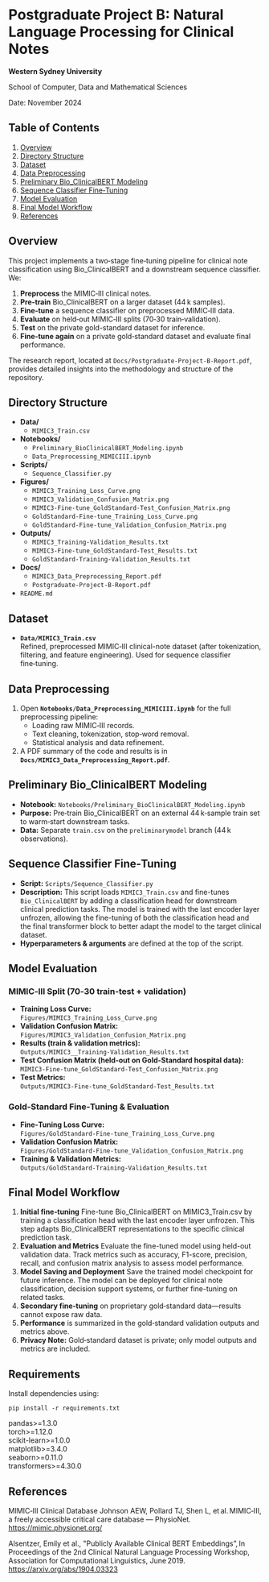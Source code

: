 # Postgraduate Project B: Natural Language Processing for Clinical Notes

**Western Sydney University** 

School of Computer, Data and Mathematical Sciences


Date: November 2024

## Table of Contents

1. [Overview](#overview)  
2. [Directory Structure](#directory-structure)  
3. [Dataset](#dataset)  
4. [Data Preprocessing](#data-preprocessing)  
5. [Preliminary Bio_ClinicalBERT Modeling](#preliminary-bio_clinicalbert-modeling)  
6. [Sequence Classifier Fine‑Tuning](#sequence-classifier-fine-tuning)  
7. [Model Evaluation](#model-evaluation)  
8. [Final Model Workflow](#final-model-workflow)  
9. [References](#references)  

## Overview

This project implements a two‑stage fine‑tuning pipeline for clinical note classification using Bio_ClinicalBERT and a downstream sequence classifier. We:

1. **Preprocess** the MIMIC‑III clinical notes.  
2. **Pre‑train** Bio_ClinicalBERT on a larger dataset (44 k samples).  
3. **Fine‑tune** a sequence classifier on preprocessed MIMIC‑III data.  
4. **Evaluate** on held‑out MIMIC‑III splits (70‑30 train‑validation).
5. **Test** on the private gold-standard dataset for inference.
6. **Fine‑tune again** on a private gold‑standard dataset and evaluate final performance.

The research report, located at `Docs/Postgraduate-Project-B-Report.pdf`, provides detailed insights into the methodology and structure of the repository.

## Directory Structure

- **Data/**
  - `MIMIC3_Train.csv`
- **Notebooks/**
  - `Preliminary_BioClinicalBERT_Modeling.ipynb`
  - `Data_Preprocessing_MIMICIII.ipynb`
- **Scripts/**
  - `Sequence_Classifier.py`
- **Figures/**
  - `MIMIC3_Training_Loss_Curve.png`
  - `MIMIC3_Validation_Confusion_Matrix.png`
  - `MIMIC3-Fine-tune_GoldStandard-Test_Confusion_Matrix.png`
  - `GoldStandard-Fine-tune_Training_Loss_Curve.png`
  - `GoldStandard-Fine-tune_Validation_Confusion_Matrix.png`
- **Outputs/**
  - `MIMIC3_Training-Validation_Results.txt`
  - `MIMIC3-Fine-tune_GoldStandard-Test_Results.txt`
  - `GoldStandard-Training-Validation_Results.txt`
- **Docs/**
  - `MIMIC3_Data_Preprocessing_Report.pdf`
  - `Postgraduate-Project-B-Report.pdf`
- `README.md`




## Dataset

- **`Data/MIMIC3_Train.csv`**  
  Refined, preprocessed MIMIC‑III clinical-note dataset (after tokenization, filtering, and feature engineering). Used for sequence classifier fine‑tuning.

## Data Preprocessing

1. Open **`Notebooks/Data_Preprocessing_MIMICIII.ipynb`** for the full preprocessing pipeline:  
   - Loading raw MIMIC‑III records.  
   - Text cleaning, tokenization, stop‑word removal.  
   - Statistical analysis and data refinement.  
2. A PDF summary of the code and results is in **`Docs/MIMIC3_Data_Preprocessing_Report.pdf`**.


## Preliminary Bio_ClinicalBERT Modeling

- **Notebook:** `Notebooks/Preliminary_BioClinicalBERT_Modeling.ipynb`  
- **Purpose:** Pre‑train Bio_ClinicalBERT on an external 44 k‑sample train set to warm‑start downstream tasks.  
- **Data:** Separate `train.csv` on the `preliminarymodel` branch (44 k observations).


## Sequence Classifier Fine‑Tuning

- **Script:** `Scripts/Sequence_Classifier.py`  
- **Description:** This script loads `MIMIC3_Train.csv` and fine-tunes `Bio_ClinicalBERT` by adding a classification head for downstream clinical prediction tasks. The model is trained with the last encoder layer unfrozen, allowing the fine-tuning of both the classification head and the final transformer block to better adapt the model to the target clinical dataset.
- **Hyperparameters & arguments** are defined at the top of the script.


## Model Evaluation

### MIMIC‑III Split (70‑30 train‑test + validation)
- **Training Loss Curve:**  
  `Figures/MIMIC3_Training_Loss_Curve.png`  
- **Validation Confusion Matrix:**  
  `Figures/MIMIC3_Validation_Confusion_Matrix.png`  
- **Results (train & validation metrics):**  
  `Outputs/MIMIC3__Training-Validation_Results.txt`  
- **Test Confusion Matrix (held‑out on Gold-Standard hospital data):**  
  `MIMIC3-Fine-tune_GoldStandard-Test_Confusion_Matrix.png`  
- **Test Metrics:**  
  `Outputs/MIMIC3-Fine-tune_GoldStandard-Test_Results.txt`

### Gold‑Standard Fine‑Tuning & Evaluation
- **Fine‑Tuning Loss Curve:**  
  `Figures/GoldStandard-Fine-tune_Training_Loss_Curve.png`  
- **Validation Confusion Matrix:**  
  `Figures/GoldStandard-Fine-tune_Validation_Confusion_Matrix.png`  
- **Training & Validation Metrics:**  
  `Outputs/GoldStandard-Training-Validation_Results.txt`


## Final Model Workflow

1. **Initial fine‑tuning** Fine-tune Bio_ClinicalBERT on MIMIC3_Train.csv by training a classification head with the last encoder layer unfrozen. This step adapts Bio_ClinicalBERT representations to the specific clinical prediction task.
2. **Evaluation and Metrics**
Evaluate the fine-tuned model using held-out validation data. Track metrics such as accuracy, F1-score, precision, recall, and confusion matrix analysis to assess model performance.
3.	**Model Saving and Deployment**
Save the trained model checkpoint for future inference. The model can be deployed for clinical note classification, decision support systems, or further fine-tuning on related tasks.
5. **Secondary fine‑tuning** on proprietary gold‑standard data—results cannot expose raw data.
6. **Performance** is summarized in the gold‑standard validation outputs and metrics above.  
7. **Privacy Note:** Gold‑standard dataset is private; only model outputs and metrics are included.

## Requirements

Install dependencies using:

```
pip install -r requirements.txt
```

pandas>=1.3.0  
torch>=1.12.0  
scikit-learn>=1.0.0  
matplotlib>=3.4.0  
seaborn>=0.11.0  
transformers>=4.30.0 


## References

MIMIC‑III Clinical Database
Johnson AEW, Pollard TJ, Shen L, et al. MIMIC‑III, a freely accessible critical care database — PhysioNet. https://mimic.physionet.org/

Alsentzer, Emily et al., "Publicly Available Clinical BERT Embeddings”, In Proceedings of the 2nd Clinical Natural Language Processing Workshop, Association for Computational Linguistics, June 2019. https://arxiv.org/abs/1904.03323 
